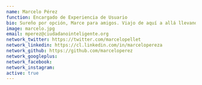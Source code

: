 ```yaml
---
name: Marcelo Pérez
function: Encargado de Experiencia de Usuario
bio: Sureño por opción, Marce para amigos. Viajo de aquí a allá llevando la palabra de la incidencia en políticas públicas y UX. Siempre tengo a LabCívico y Estratega en el corazón.
image: marcelo.jpg
email: mperez@ciudadanointeligente.org
network_twitter: https://twitter.com/marcelopellet
network_linkedin: https://cl.linkedin.com/in/marcelopereza
network_github: https://github.com/marceloperez
network_googleplus:
network_facebook:
network_instagram:
active: true
---
```

